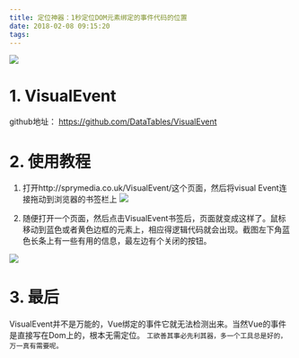 ```yaml
---
title: 定位神器：1秒定位DOM元素绑定的事件代码的位置
date: 2018-02-08 09:15:20
tags:
---
```


![](http://p3alsaatj.bkt.clouddn.com/20180208091603_Jkrh7t_Screenshot.jpeg)

# 1. VisualEvent
github地址： https://github.com/DataTables/VisualEvent

# 2. 使用教程
1. 打开http://sprymedia.co.uk/VisualEvent/这个页面，然后将visual Event连接拖动到浏览器的书签栏上
![](http://p3alsaatj.bkt.clouddn.com/20180208091616_EoSfZO_Screenshot.jpeg)

2. 随便打开一个页面，然后点击VisualEvent书签后，页面就变成这样了。鼠标移动到蓝色或者黄色边框的元素上，相应得逻辑代码就会出现。截图左下角蓝色长条上有一些有用的信息，最左边有个关闭的按钮。

![](http://p3alsaatj.bkt.clouddn.com/20180208091627_KXpGYc_Screenshot.jpeg)

# 3. 最后
VisualEvent并不是万能的，Vue绑定的事件它就无法检测出来。当然Vue的事件是直接写在Dom上的，根本无需定位。
`工欲善其事必先利其器，多一个工具总是好的，万一真有需要呢。`




  [1]: /img/bVUkzN
  [2]: /img/bVUkA1
  [3]: /img/bVUkBQ